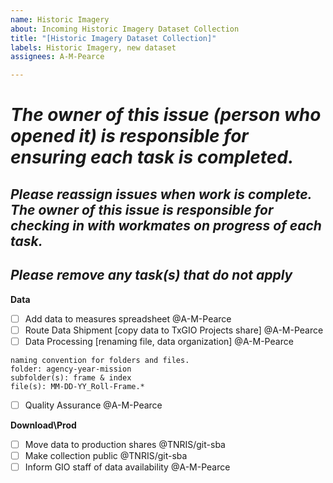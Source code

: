 ```yaml
---
name: Historic Imagery
about: Incoming Historic Imagery Dataset Collection
title: "[Historic Imagery Dataset Collection]"
labels: Historic Imagery, new dataset
assignees: A-M-Pearce

---
```


# ***The owner of this issue (person who opened it) is responsible for ensuring each task is completed.***
## ***Please reassign issues when work is complete. The owner of this issue is responsible for checking in with workmates on progress of each task.***
## ***Please remove any task(s) that do not apply***

**Data**
- [ ] Add data to measures spreadsheet @A-M-Pearce 
- [ ] Route Data Shipment [copy data to TxGIO Projects share] @A-M-Pearce
- [ ] Data Processing [renaming file, data organization]  @A-M-Pearce

```
naming convention for folders and files.
folder: agency-year-mission
subfolder(s): frame & index
file(s): MM-DD-YY_Roll-Frame.* 
```
- [ ] Quality Assurance @A-M-Pearce

**Download\Prod**
- [ ] Move data to production shares @TNRIS/git-sba
- [ ] Make collection public  @TNRIS/git-sba
- [ ] Inform GIO staff of data availability @A-M-Pearce
